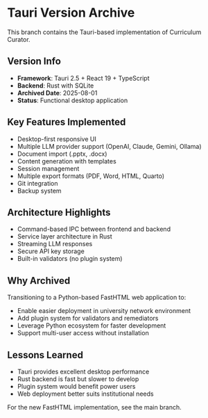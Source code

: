 # Tauri Version Archive

This branch contains the Tauri-based implementation of Curriculum Curator.

## Version Info
- **Framework**: Tauri 2.5 + React 19 + TypeScript
- **Backend**: Rust with SQLite
- **Archived Date**: 2025-08-01
- **Status**: Functional desktop application

## Key Features Implemented
- Desktop-first responsive UI
- Multiple LLM provider support (OpenAI, Claude, Gemini, Ollama)
- Document import (.pptx, .docx)
- Content generation with templates
- Session management
- Multiple export formats (PDF, Word, HTML, Quarto)
- Git integration
- Backup system

## Architecture Highlights
- Command-based IPC between frontend and backend
- Service layer architecture in Rust
- Streaming LLM responses
- Secure API key storage
- Built-in validators (no plugin system)

## Why Archived
Transitioning to a Python-based FastHTML web application to:
- Enable easier deployment in university network environment
- Add plugin system for validators and remediators
- Leverage Python ecosystem for faster development
- Support multi-user access without installation

## Lessons Learned
- Tauri provides excellent desktop performance
- Rust backend is fast but slower to develop
- Plugin system would benefit power users
- Web deployment better suits institutional needs

For the new FastHTML implementation, see the main branch.